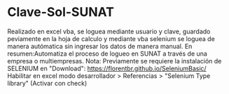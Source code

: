 # Clave-Sol-SUNAT
  Realizado en excel vba, se loguea mediante usuario y clave, guardado peviamente en la hoja de calculo y mediante vba selenium se loguea de manera autómatica sin ingresar los datos de manera manual. 
  En resumen:Automatiza el proceso de logueo en SUNAT a través de una empresa o multiempresas.
Nota:
  Previamente se requiere la instalación de SELENIUM en "Download": https://florentbr.github.io/SeleniumBasic/ 
  Habilitar en excel modo desarrollador > Referencias > "Selenium Type library" (Activar con check) 
